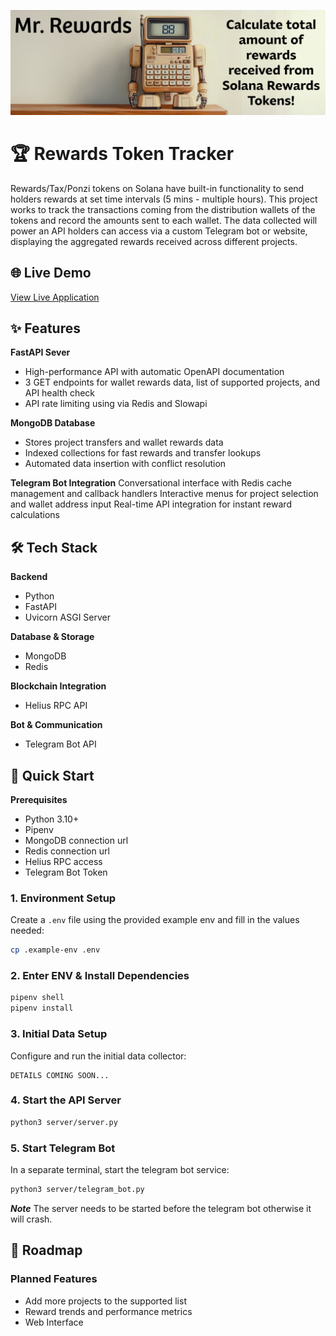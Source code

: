 ![banner_mr_rewards](/assets/mr-rewards-banner.png)

# 🏆 Rewards Token Tracker

Rewards/Tax/Ponzi tokens on Solana have built-in functionality to send holders rewards at set time intervals (5 mins - multiple hours). This project works to track the transactions coming from the distribution wallets of the tokens and record the amounts sent to each wallet. The data collected will power an API holders can access via a custom Telegram bot or website, displaying the aggregated rewards received across different projects.

## 🌐 Live Demo

[View Live Application](https://t.me/mr_rewards_bot)

## ✨ Features

**FastAPI Sever**

- High-performance API with automatic OpenAPI documentation
- 3 GET endpoints for wallet rewards data, list of supported projects, and API health check
- API rate limiting using via Redis and Slowapi

**MongoDB Database**

- Stores project transfers and wallet rewards data
- Indexed collections for fast rewards and transfer lookups
- Automated data insertion with conflict resolution

**Telegram Bot Integration**
Conversational interface with Redis cache management and callback handlers
Interactive menus for project selection and wallet address input
Real-time API integration for instant reward calculations

## 🛠 Tech Stack

**Backend**

- Python
- FastAPI
- Uvicorn ASGI Server

**Database & Storage**

- MongoDB
- Redis

**Blockchain Integration**

- Helius RPC API

**Bot & Communication**

- Telegram Bot API

## 🚀 Quick Start

**Prerequisites**

- Python 3.10+
- Pipenv
- MongoDB connection url
- Redis connection url
- Helius RPC access
- Telegram Bot Token

### 1. Environment Setup

Create a `.env` file using the provided example env and fill in the values needed:

```bash
cp .example-env .env
```

### 2. Enter ENV & Install Dependencies

```bash
pipenv shell
pipenv install
```

### 3. Initial Data Setup

Configure and run the initial data collector:

```
DETAILS COMING SOON...
```

### 4. Start the API Server

```bash
python3 server/server.py
```

### 5. Start Telegram Bot

In a separate terminal, start the telegram bot service:

```bash
python3 server/telegram_bot.py
```

**_Note_** The server needs to be started before the telegram bot otherwise it will crash.

## 🔮 Roadmap

### Planned Features

- Add more projects to the supported list
- Reward trends and performance metrics
- Web Interface
